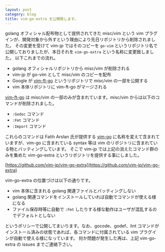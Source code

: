 ```yaml
---
layout: post
category: blog
title: vim-go-extra を公開致します。
---
```

golang オフィシャル配布物として提供されてきた misc/vim という vim プラグインが、開発対象から外すという理由により先日リポジトリから削除されました。
その変更を受けて vim-jp ではそのコピーを `go-vim` というリポジトリ名で公開しておりましたが、本日それを `vim-go-extra` という名称に変更致しました。
以下これまでの流れ。

* golang オフィシャルリポジトリから misc/vim が削除される
* vim-jp が go-vim として misc/vim のコピーを配布
* Google が [vim-ft-go](https://github/google/vim-ft-go) というリポジトリで misc/vim の一部を公開する
* vim 本体リポジトリに vim-ft-go がマージされる

[vim-ft-go](https://github/google/vim-ft-go) は misc/vim の一部のみが含まれています。misc/vim からは以下のコマンドが削除されました。

* `:Godoc` コマンド
* `:Fmt` コマンド
* `:Import` コマンド

これらのコマンドは Fatih Arslan 氏が提供する  [vim-go](https://github.com/fatih/vim-go) に名称を変えて含まれていますが、vim-go に含まれている syntax 等は vim のリポジトリに含まれている物とバッティングしています。
そこで vim-jp では上記の消えたコマンド群のみを集めた vim-go-extra というリポジトリを提供する事にしました。

[https://github.com/vim-jp/vim-go-extra](https://github.com/vim-jp/vim-go-extra)

vim-go-extra の位置づけは以下の通りです。

* vim 本体に含まれる golang 関連ファイルとバッティングしない
* golang 関連コマンドをインストールしていれば自動でコマンドが使える様になる
* ファイル保存時等に自動で `:Fmt` したりする様な動作はユーザが混乱するのでデフォルトとしない

というポリシーで公開してまいります。なお、gocode、godef、lint コマンドがインストール済みの状態であれば、各コマンドに付属されている vim プラグインが自動で使える様になっています。
何か問題が発生した再は、上記 vim-go-extra の issues までご連絡下さい。
